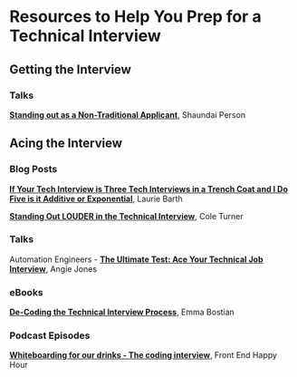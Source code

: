 # Resources to Help You Prep for a Technical Interview


## Getting the Interview

### Talks
**[Standing out as a Non-Traditional Applicant](https://egghead.io/talks/egghead-standing-out-as-a-non-traditional-applicant)**, Shaundai Person

## Acing the Interview

### Blog Posts

**[If Your Tech Interview is Three Tech Interviews in a Trench Coat and I Do Five is it Additive or Exponential](https://laurieontech.com/posts/job-search/)**, Laurie Barth

**[Standing Out LOUDER in the Technical Interview](https://cole.codes/posts/standing-out-louder-in-the-technical-interview)**, Cole Turner


### Talks

Automation Engineers - **[The Ultimate Test: Ace Your Technical Job Interview](https://angiejones.tech/technical-interviews-for-automation-engineers/)**, Angie Jones

### eBooks

**[De-Coding the Technical Interview Process](https://technicalinterviews.dev/)**, Emma Bostian

### Podcast Episodes

**[Whiteboarding for our drinks - The coding interview](https://podcasts.apple.com/dk/podcast/episode-108-whiteboarding-for-our-drinks-coding-interview/id1089047924?i=1000486229327)**, Front End Happy Hour
